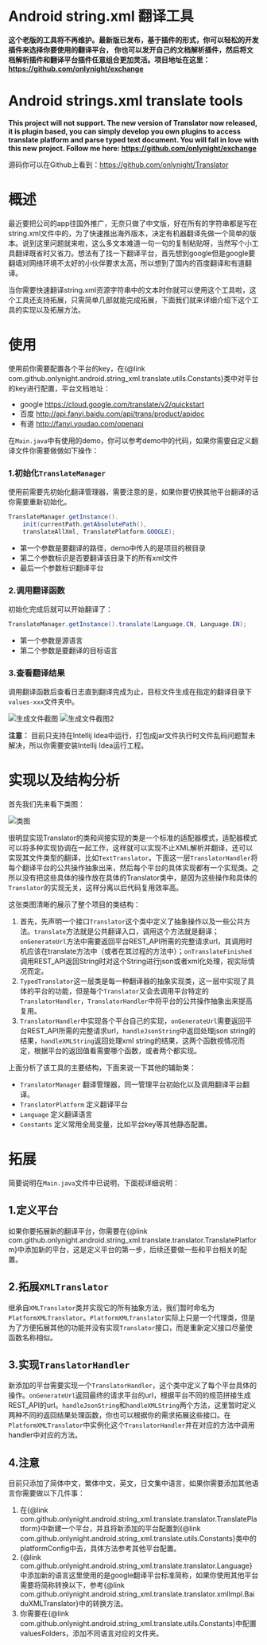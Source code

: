 Android string.xml 翻译工具
===========================

**这个老版的工具将不再维护。最新版已发布，基于插件的形式，你可以轻松的开发插件来选择你要使用的翻译平台，
你也可以发开自己的文档解析插件，然后将文档解析插件和翻译平台插件任意组合更加灵活。项目地址在这里：
https://github.com/onlynight/exchange**

Android strings.xml translate tools
===================================

**This project will not support. The new version of Translator now released, it is plugin based,
you can simply develop you own plugins to access translate platform and parse typed text document.
You will fall in love with this new project. Follow me here:
https://github.com/onlynight/exchange**

源码你可以在Github上看到：https://github.com/onlynight/Translator

# 概述
最近要把公司的app往国外推广，无奈只做了中文版，好在所有的字符串都是写在string.xml文件中的，为了快速推出海外版本，决定有机器翻译先做一个简单的版本。说到这里问题就来啦，这么多文本难道一句一句的复制粘贴呀，当然写个小工具翻译既省时又省力。想法有了找一下翻译平台，首先想到google但是google要翻墙对网络环境不太好的小伙伴要求太高，所以想到了国内的百度翻译和有道翻译。

当你需要快速翻译string.xml资源字符串中的文本时你就可以使用这个工具啦，这个工具还支持拓展，只需简单几部就能完成拓展，下面我们就来详细介绍下这个工具的实现以及拓展方法。

# 使用

使用前你需要配置各个平台的key，在{@link com.github.onlynight.android.string_xml.translate.utils.Constants}类中对平台的key进行配置，平台文档地址：

- google https://cloud.google.com/translate/v2/quickstart
- 百度 http://api.fanyi.baidu.com/api/trans/product/apidoc
- 有道 http://fanyi.youdao.com/openapi

在```Main.java```中有使用的demo，你可以参考demo中的代码，如果你需要自定义翻译文件你需要做做如下操作：

### 1.初始化```TranslateManager```
使用前需要先初始化翻译管理器，需要注意的是，如果你要切换其他平台翻译的话你需要重新初始化。

```java
TranslateManager.getInstance().
	init(currentPath.getAbsolutePath(),
	translateAllXml, TranslatePlatform.GOOGLE);
```

- 第一个参数是要翻译的路径，demo中传入的是项目的根目录
- 第二个参数标识是否要翻译该目录下的所有xml文件
- 最后一个参数标识翻译平台

### 2.调用翻译函数
初始化完成后就可以开始翻译了：

```java
TranslateManager.getInstance().translate(Language.CN, Language.EN);
```

- 第一个参数是源语言
- 第二个参数是要翻译的目标语言

### 3.查看翻译结果
调用翻译函数后查看日志直到翻译完成为止，目标文件生成在指定的翻译目录下```values-xxx```文件夹中。

![生成文件截图](./images/generate_files.png)
![生成文件截图2](./images/generate_files2.png)

**注意：**
目前只支持在Intellij Idea中运行，打包成jar文件执行时文件乱码问题暂未解决，所以你需要安装Intellij Idea运行工程。

# 实现以及结构分析
首先我们先来看下类图：

![类图](./images/class.png)

很明显实现Translator的类和间接实现的类是一个标准的适配器模式，适配器模式可以将多种实现协调在一起工作，这样就可以实现不止XML解析并翻译，还可以实现其文件类型的翻译，比如```TextTranslator```。下面这一层```TranslatorHandler```将每个翻译平台的公共操作抽象出来，然后每个平台的具体实现都有一个实现类。之所以没有把这些具体的操作放在具体的Translator类中，是因为这些操作和具体的```Translator```的实现无关，这样分离以后代码复用效率高。

这张类图清晰的展示了整个项目的类结构：

1. 首先，先声明一个接口```Translator```这个类中定义了抽象操作以及一些公共方法。```translate```方法就是公共翻译入口，调用这个方法就是翻译；```onGenerateUrl```方法中需要返回平台REST_API所需的完整请求url，其调用时机应该在translate方法中（或者在其过程的方法中）；```onTranslateFinished```调用REST_API返回String时对这个String进行json或者xml化处理，视实际情况而定。
2. ```TypedTranslator```这一层类是每一种翻译器的抽象实现类，这一层中实现了具体的平台的功能，但是每个```Translator```又会去调用平台特定的```TranslatorHandler```，```TranslatorHandler```中将平台的公共操作抽象出来提高复用。
3. ```TranslatorHandler```中实现各个平台自己的实现，```onGenerateUrl```需要返回平台REST_API所需的完整请求url，```handleJsonString```中返回处理json string的结果，```handleXMLString```返回处理xml string的结果，这两个函数视情况而定，根据平台的返回值看需要哪个函数，或者两个都实现。

上面分析了该工具的主要结构，下面来说一下其他的辅助类：

- ```TranslatorManager```
翻译管理器，同一管理平台初始化以及调用翻译平台翻译。
- ```TranslatorPlatform```
定义翻译平台
- ```Language```
定义翻译语言
- ```Constants```
定义常用全局变量，比如平台key等其他静态配置。

# 拓展
简要说明在```Main.java```文件中已说明，下面视详细说明：

## 1.定义平台
如果你要拓展新的翻译平台，你需要在{@link com.github.onlynight.android.string_xml.translate.translator.TranslatePlatform}中添加新的平台，这是定义平台的第一步，后续还要做一些和平台相关的配置。

## 2.拓展```XMLTranslator```
继承自```XMLTranslator```类并实现它的所有抽象方法，我们暂时命名为```PlatformXMLTranslator```。```PlatformXMLTranslator```实际上只是一个代理类，但是为了方便拓展其他的功能并没有实现```Translator```接口，而是重新定义接口尽量使函数名称相似。

## 3.实现```TranslatorHandler```
新添加的平台需要实现一个```TranslatorHandler```，这个类中定义了每个平台具体的操作。```onGenerateUrl```返回最终的请求平台的url，根据平台不同的规范拼接生成REST_API的url。```handleJsonString```和```handleXMLString```两个方法，这里暂时定义两种不同的返回结果处理函数，你也可以根据你的需求拓展这些接口。在```PlatformXMLTranslator```中实例化这个```TranslatorHandler```并在对应的方法中调用handler中对应的方法。

## 4.注意
目前只添加了简体中文，繁体中文，英文，日文集中语言，如果你需要添加其他语言你需要做以下几件事：

1. 在{@link com.github.onlynight.android.string_xml.translate.translator.TranslatePlatform}中新建一个平台，并且将新添加的平台配置到{@link com.github.onlynight.android.string_xml.translate.utils.Constants}类中的platformConfig中去，具体方法参考其他平台配置。
2. {@link com.github.onlynight.android.string_xml.translate.translator.Language}中添加新的语言这里使用的是google翻译平台标准简称，如果你使用其他平台需要将简称转换以下，参考{@link com.github.onlynight.android.string_xml.translate.translator.xmlImpl.BaiduXMLTranslator}中的转换方法。
3. 你需要在{@link com.github.onlynight.android.string_xml.translate.utils.Constants}中配置valuesFolders，添加不同语言对应的文件夹。


[Github_Source]: https://github.com/onlynight/Translator

